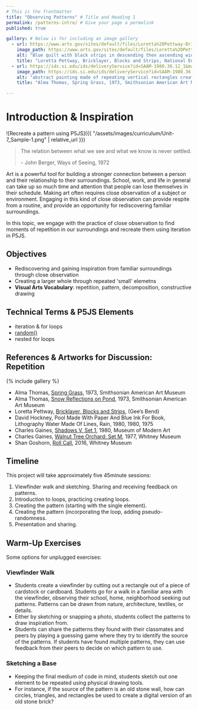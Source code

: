 ```yaml
---
# This is the frontmatter
title: "Observing Patterns" # Title and Heading 1
permalink: /patterns-intro/ # Give your page a permalink
published: true

gallery: # Below is for including an image gallery
  - url: https://www.arts.gov/sites/default/files/Loretta%20Pettway-Bricklayer-Courtesy%20of%20Souls%20Grown%20Deep%20Foundation%2C%20Steve%20Pitkin-Pitkin%20Studio.jpg
    image_path: https://www.arts.gov/sites/default/files/Loretta%20Pettway-Bricklayer-Courtesy%20of%20Souls%20Grown%20Deep%20Foundation%2C%20Steve%20Pitkin-Pitkin%20Studio.jpg
    alt: "Blue quilt with black strips in descending then ascending widths"
    title: "Loretta Pettway, Bricklayer, Blocks and Strips, National Endownment for the Arts"
  - url: https://ids.si.edu/ids/deliveryService?id=SAAM-1980.36.12_1&max=2600
    image_path: https://ids.si.edu/ids/deliveryService?id=SAAM-1980.36.12_1&max=2600
    alt: "abstract painting made of repeating vertical rectangles creating the atmosphere of grass"
    title: "Alma Thomas, Spring Grass, 1973, Smithsonian American Art Museum"

---
```

# Introduction & Inspiration
![Recreate a pattern using P5JS]({{ "/assets/images/curriculum/Unit-7_Sample-1.png" | relative_url }})
> The relation between what we see and what we know is never settled. 
>
> \- John Berger, Ways of Seeing, 1972

Art is a powerful tool for building a stronger connection between a person and their relationship to their surroundings. School, work, and life in general can take up so much time and attention that people can lose themselves in their schedule. Making art often requires close observation of a subject or environment. Engaging in this kind of close observation can provide respite from a routine, and provide an opportunity for rediscovering familiar surroundings. 

In this topic, we engage with the practice of close observation to find moments of repetition in our surroundings and recreate them using iteration in P5JS.


## Objectives
- Rediscovering and gaining inspiration from familiar surroundings through close observation
- Creating a larger whole through repeated 'small' elemetns
- **Visual Arts Vocabulary**: repetition, pattern, decomposition, constructive drawing


## Technical Terms & P5JS Elements
- iteration & for loops
- [random()](https://p5js.org/reference/p5/random/)
- nested for loops

  
## References & Artworks for Discussion: Repetition
{% include gallery %}
* Alma Thomas, [Spring Grass](https://americanart.si.edu/artwork/spring-grass-24022), 1973, Smithsonian American Art Museum
* Alma Thomas, [Snow Reflections on Pond](https://americanart.si.edu/artwork/snow-reflections-pond-24021), 1973, Smithsonian American Art Museum
* Loretta Pettway, [Bricklayer, Blocks and Strips](https://www.arts.gov/stories/blog/2015/quilts-gees-bend-slideshow), (Gee’s Bend)
* David Hockney, Pool Made With Paper And Blue Ink For Book, Lithography Water Made Of Lines, Rain, 1980, 1980, 1975
* Charles Gaines, [Shadows V, Set 1](https://www.moma.org/collection/works/151317?artist_id=40564&page=1&sov_referrer=artist), 1980, Museum of Modern Art
* Charles Gaines, [Walnut Tree Orchard: Set M](https://whitney.org/collection/works/10039), 1977, Whitney Museum
* Shan Goshorn, [Roll Call](https://whitney.org/collection/works/61435), 2016, Whitney Museum 


## Timeline
This project will take approximately five 45minute sessions:
1. Viewfinder walk and sketching. Sharing and receiving feedback on patterns.
2. Introduction to loops, practicing creating loops.
3. Creating the pattern (starting with the single element).
4. Creating the pattern (incorporating the loop, adding pseudo-randomness.
5. Presentation and sharing.


## Warm-Up Exercises
Some options for unplugged exercises:
### Viewfinder Walk
- Students create a viewfinder by cutting out a rectangle out of a piece of cardstock or cardboard. Students go for a walk in a familiar area with the viewfinder, observing their school, home, neighborhood seeking out patterns. Patterns can be drawn from nature, architecture, textiles, or details.  
- Either by sketching or snapping a photo, students collect the patterns to draw inspiration from. 
- Students can share the patterns they found with their classmates and peers by playing a guessing game where they try to identify the source of the patterns. If students have found multiple patterns, they can use feedback from their peers to decide on which pattern to use. 

### Sketching a Base
- Keeping the final medium of code in mind, students sketch out one element to be repeated using physical drawing tools. 
- For instance, if the source of the pattern is an old stone wall, how can circles, triangles, and rectangles be used to create a digital version of an old stone brick? 

